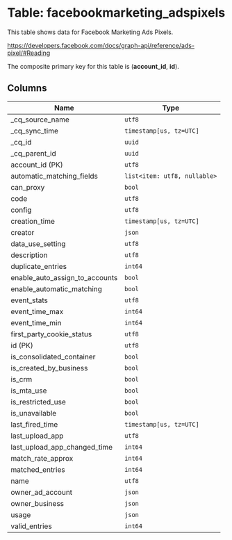 # Table: facebookmarketing_adspixels

This table shows data for Facebook Marketing Ads Pixels.

https://developers.facebook.com/docs/graph-api/reference/ads-pixel/#Reading

The composite primary key for this table is (**account_id**, **id**).

## Columns

| Name          | Type          |
| ------------- | ------------- |
|_cq_source_name|`utf8`|
|_cq_sync_time|`timestamp[us, tz=UTC]`|
|_cq_id|`uuid`|
|_cq_parent_id|`uuid`|
|account_id (PK)|`utf8`|
|automatic_matching_fields|`list<item: utf8, nullable>`|
|can_proxy|`bool`|
|code|`utf8`|
|config|`utf8`|
|creation_time|`timestamp[us, tz=UTC]`|
|creator|`json`|
|data_use_setting|`utf8`|
|description|`utf8`|
|duplicate_entries|`int64`|
|enable_auto_assign_to_accounts|`bool`|
|enable_automatic_matching|`bool`|
|event_stats|`utf8`|
|event_time_max|`int64`|
|event_time_min|`int64`|
|first_party_cookie_status|`utf8`|
|id (PK)|`utf8`|
|is_consolidated_container|`bool`|
|is_created_by_business|`bool`|
|is_crm|`bool`|
|is_mta_use|`bool`|
|is_restricted_use|`bool`|
|is_unavailable|`bool`|
|last_fired_time|`timestamp[us, tz=UTC]`|
|last_upload_app|`utf8`|
|last_upload_app_changed_time|`int64`|
|match_rate_approx|`int64`|
|matched_entries|`int64`|
|name|`utf8`|
|owner_ad_account|`json`|
|owner_business|`json`|
|usage|`json`|
|valid_entries|`int64`|